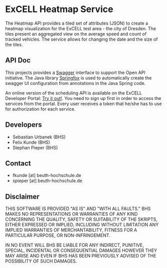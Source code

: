 # ExCELL Heatmap Service

The Heatmap API provides a tiled set of attributes (JSON) to create a heatmap visualization for the ExCELL test area - the city of Dresden. The tiles present an aggregated view on the average speed and count of tracked vehicles. The service allows for changing the date and the size of the tiles.

## API Doc

This projects provides a [Swagger](https://swagger.io/) interface to support the Open API initiative. The Java library [Springfox](http://springfox.github.io/springfox/) is used to automatically create the swagger UI configuration from annotations in the Java Spring code.

An online version of the scheduling API is available on the ExCELL Developer Portal: [Try it out!](https://www.excell-mobility.de/developer/docs.php?service=heatmap_service). You need to sign up first in order to access the services from the portal. Every user receives a token that he/she has to use for authorization for each service.


## Developers

* Sebastian Urbanek (BHS)
* Felix Kunde (BHS)
* Stephan Pieper (BHS)

## Contact

* fkunde [at] beuth-hochschule.de
* spieper [at] beuth-hochschule.de

## Disclaimer

THIS SOFTWARE IS PROVIDED "AS IS" AND "WITH ALL FAULTS." 
BHS MAKES NO REPRESENTATIONS OR WARRANTIES OF ANY KIND CONCERNING THE 
QUALITY, SAFETY OR SUITABILITY OF THE SKRIPTS, EITHER EXPRESSED OR 
IMPLIED, INCLUDING WITHOUT LIMITATION ANY IMPLIED WARRANTIES OF 
MERCHANTABILITY, FITNESS FOR A PARTICULAR PURPOSE, OR NON-INFRINGEMENT.

IN NO EVENT WILL BHS BE LIABLE FOR ANY INDIRECT, PUNITIVE, SPECIAL, 
INCIDENTAL OR CONSEQUENTIAL DAMAGES HOWEVER THEY MAY ARISE AND EVEN IF 
BHS HAS BEEN PREVIOUSLY ADVISED OF THE POSSIBILITY OF SUCH DAMAGES.
